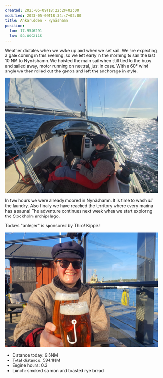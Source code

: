 ```yaml
---
created: 2023-05-09T18:22:29+02:00
modified: 2023-05-09T18:34:47+02:00
title: Ankarudden - Nynäshamn
position:
  lon: 17.9546291
  lat: 58.8992115
---
```


Weather dictates when we wake up and when we set sail. We are expecting a gale coming in this evening, so we left early in the morning to sail the last 10 NM to Nynäshamn. We hoisted the main sail when still tied to the buoy and sailed away, motor running on neutral, just in case. With a 60° wind angle we then rolled out the genoa and left the anchorage in style.

![Image](../2023/6a0b34e4416f3f45d4f5cf772567b21e.jpg) 

In two hours we were already moored in Nynäshamn.  It is time to wash _all_ the laundry. Also finally we have reached the territory where every marina has a sauna! The adventure continues next week when we start exploring the Stockholm archipelago.

Todays "anleger" is sponsored by Thilo! Kippis! 

![Image](../2023/dc12734325f68c488462c765aafb00b8.jpg) 

* Distance today: 9.6NM
* Total distance: 594.1NM
* Engine hours: 0.3
* Lunch: smoked salmon and toasted rye bread

